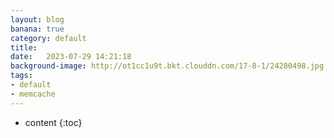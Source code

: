 ```yaml
---
layout: blog
banana: true
category: default
title:  
date:   2023-07-29 14:21:18
background-image: http://ot1cc1u9t.bkt.clouddn.com/17-8-1/24280498.jpg
tags:
- default
- memcache
---
```


* content
{:toc}
